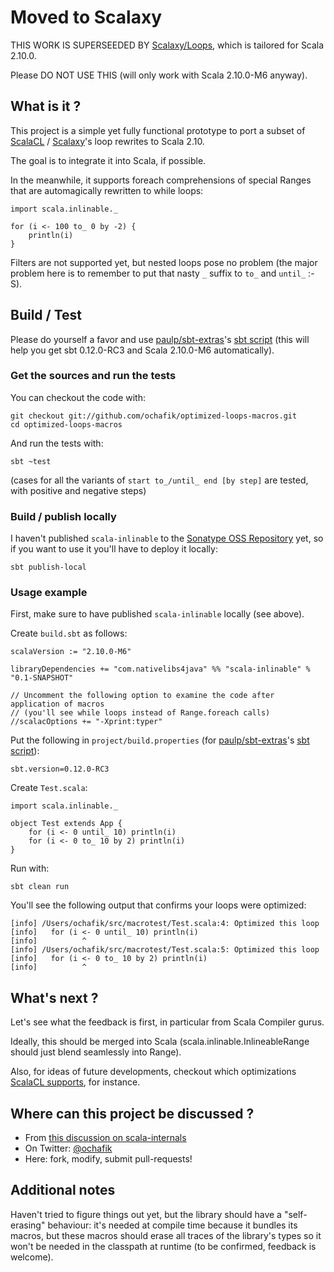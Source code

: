 # Moved to Scalaxy

THIS WORK IS SUPERSEEDED BY [Scalaxy/Loops](https://github.com/ochafik/Scalaxy/tree/master/Loops), which is tailored for Scala 2.10.0.

Please DO NOT USE THIS (will only work with Scala 2.10.0-M6 anyway).

## What is it ?

This project is a simple yet fully functional prototype to port a subset of [ScalaCL](https://code.google.com/p/scalacl/) / [Scalaxy](https://github.com/ochafik/Scalaxy)'s loop rewrites to Scala 2.10.

The goal is to integrate it into Scala, if possible.

In the meanwhile, it supports foreach comprehensions of special Ranges that are automagically rewritten to while loops:

	import scala.inlinable._
	
    for (i <- 100 to_ 0 by -2) {
    	println(i)
    }

Filters are not supported yet, but nested loops pose no problem (the major problem here is to remember to put that nasty `_` suffix to `to_` and `until_` :-S).
    
## Build / Test

Please do yourself a favor and use [paulp/sbt-extras](https://github.com/paulp/sbt-extras)'s [sbt script](https://raw.github.com/paulp/sbt-extras/master/sbt) (this will help you get sbt 0.12.0-RC3 and Scala 2.10.0-M6 automatically).

### Get the sources and run the tests

You can checkout the code with:

    git checkout git://github.com/ochafik/optimized-loops-macros.git
    cd optimized-loops-macros

And run the tests with:

    sbt ~test
    
(cases for all the variants of `start to_/until_ end [by step]` are tested, with positive and negative steps)
    
### Build / publish locally

I haven't published `scala-inlinable` to the [Sonatype OSS Repository](https://oss.sonatype.org/) yet, so if you want to use it you'll have to deploy it locally:

    sbt publish-local

### Usage example

First, make sure to have published `scala-inlinable` locally (see above).

Create `build.sbt` as follows:

    scalaVersion := "2.10.0-M6"
    
    libraryDependencies += "com.nativelibs4java" %% "scala-inlinable" % "0.1-SNAPSHOT"
    
    // Uncomment the following option to examine the code after application of macros
    // (you'll see while loops instead of Range.foreach calls)
    //scalacOptions += "-Xprint:typer"

Put the following in `project/build.properties` (for [paulp/sbt-extras](https://github.com/paulp/sbt-extras)'s [sbt script](https://raw.github.com/paulp/sbt-extras/master/sbt)):

	sbt.version=0.12.0-RC3

Create `Test.scala`:

    import scala.inlinable._

	object Test extends App {    
		for (i <- 0 until_ 10) println(i)
		for (i <- 0 to_ 10 by 2) println(i)
	}
    
Run with:

	sbt clean run
	
You'll see the following output that confirms your loops were optimized:

	[info] /Users/ochafik/src/macrotest/Test.scala:4: Optimized this loop
	[info]   for (i <- 0 until_ 10) println(i)
	[info]          ^
	[info] /Users/ochafik/src/macrotest/Test.scala:5: Optimized this loop
	[info]   for (i <- 0 to_ 10 by 2) println(i)
	[info]          ^

	
## What's next ?

Let's see what the feedback is first, in particular from Scala Compiler gurus.

Ideally, this should be merged into Scala (scala.inlinable.InlineableRange should just blend seamlessly into Range).

Also, for ideas of future developments, checkout which optimizations [ScalaCL supports](https://code.google.com/p/scalacl/wiki/ScalaCLPlugin#General_optimizations), for instance. 

## Where can this project be discussed ?

- From [this discussion on scala-internals](https://groups.google.com/d/topic/scala-internals/7KKEMl8gWKk/discussion)
- On Twitter: [@ochafik](https://twitter.com/ochafik)
- Here: fork, modify, submit pull-requests!

## Additional notes

Haven't tried to figure things out yet, but the library should have a "self-erasing" behaviour: it's needed at compile time because it bundles its macros, but these macros should erase all traces of the library's types so it won't be needed in the classpath at runtime (to be confirmed, feedback is welcome). 

